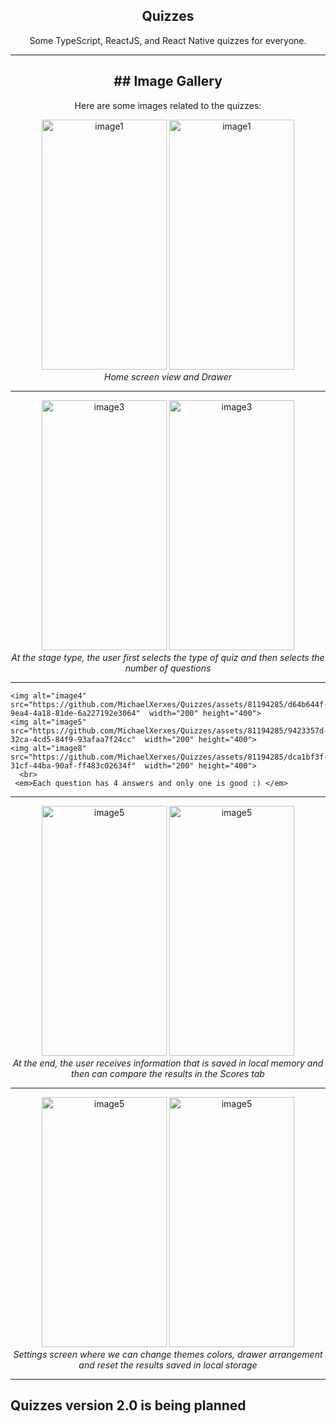 <h2 align="center">Quizzes</h2>
<p align="center">Some TypeScript, ReactJS, and React Native quizzes for everyone.</p>

---

<h2 align="center" color="black">## Image Gallery</h2>

<p align="center">Here are some images related to the quizzes:</p>

<p align="center">
  <img alt="image1" src="https://github.com/MichaelXerxes/Quizzes/assets/81194285/c5f2d82f-f32d-45ea-bc68-0a71f19f4894"   width="200" height="400">
  <img alt="image1" src="https://github.com/MichaelXerxes/Quizzes/assets/81194285/ff10ad37-2d98-41f7-95ee-dfa906259fe9"  width="200" height="400">
  <br>
  <em>Home screen view and Drawer</em>
</p>

---
<p align="center">
  <img alt="image3" src="https://github.com/MichaelXerxes/Quizzes/assets/81194285/f953d7b5-e1e8-4233-8663-48a6dd6529ea"  width="200" height="400">
  <img alt="image3" src="https://github.com/MichaelXerxes/Quizzes/assets/81194285/38bf5db5-144b-4566-b5b4-5ee29b027130"  width="200" height="400">
  <br>
  <em>At the stage type, the user first selects the type of quiz and then selects the number of questions</em>
</p>

---

<p align="center">
 
    <img alt="image4" src="https://github.com/MichaelXerxes/Quizzes/assets/81194285/d64b644f-9ea4-4a18-81de-6a227192e3064"  width="200" height="400">
    <img alt="image5" src="https://github.com/MichaelXerxes/Quizzes/assets/81194285/9423357d-32ca-4cd5-84f9-93afaa7f24cc"  width="200" height="400">
    <img alt="image8" src="https://github.com/MichaelXerxes/Quizzes/assets/81194285/dca1bf3f-31cf-44ba-90af-ff483c02634f"  width="200" height="400">
      <br>
     <em>Each question has 4 answers and only one is good :) </em>

</p>

---


<p align="center">
  <img alt="image5" src="https://github.com/MichaelXerxes/Quizzes/assets/81194285/ea93347e-58e1-4169-9209-f7aca0ac2ffd"  width="200" height="400">
   <img alt="image5" src="https://github.com/MichaelXerxes/Quizzes/assets/81194285/43e6fec5-ee6b-4882-98c8-347e82778f0f"  width="200" height="400">
  <br>
  <em>At the end, the user receives information that is saved in local memory and then can compare the results in the Scores tab</em>
</p>

---

<p align="center">
  <img alt="image5" src="https://github.com/MichaelXerxes/Quizzes/assets/81194285/21a6e25f-7a0e-4a79-82b9-f5a98ee63275"  width="200" height="400">
 <img alt="image5" src="https://github.com/MichaelXerxes/Quizzes/assets/81194285/09bd6297-6e6f-48f6-be44-2c03d91743a5"  width="200" height="400">
  <br>
  <em>Settings screen where we can change themes colors, drawer arrangement and reset the results saved in local storage</em>
</p>

---

## Quizzes version 2.0 is being planned


